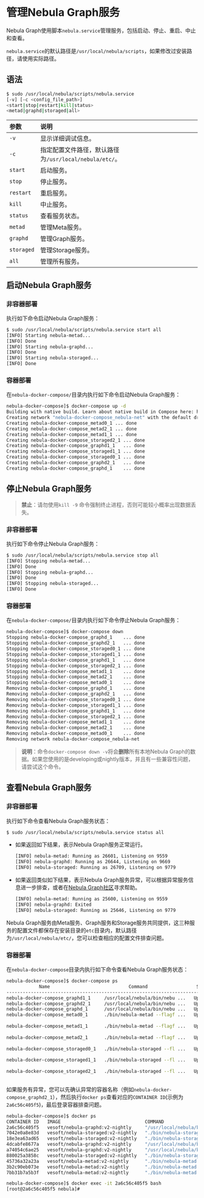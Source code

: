 # 管理Nebula Graph服务

Nebula Graph使用脚本`nebula.service`管理服务，包括启动、停止、重启、中止和查看。

`nebula.service`的默认路径是`/usr/local/nebula/scripts`，如果修改过安装路径，请使用实际路径。

## 语法

```bash
$ sudo /usr/local/nebula/scripts/nebula.service 
[-v] [-c <config_file_path>] 
<start|stop|restart|kill|status> 
<metad|graphd|storaged|all>
```

|参数|说明|
|:---|:---|
|`-v`|显示详细调试信息。|
|`-c`|指定配置文件路径，默认路径为`/usr/local/nebula/etc/`。|
|`start`|启动服务。|
|`stop`|停止服务。|
|`restart`|重启服务。|
|`kill`|中止服务。|
|`status`|查看服务状态。|
|`metad`|管理Meta服务。|
|`graphd`|管理Graph服务。|
|`storaged`|管理Storage服务。|
|`all`|管理所有服务。|

## 启动Nebula Graph服务

### 非容器部署
  
执行如下命令启动Nebula Graph服务：

```bash
$ sudo /usr/local/nebula/scripts/nebula.service start all
[INFO] Starting nebula-metad...
[INFO] Done
[INFO] Starting nebula-graphd...
[INFO] Done
[INFO] Starting nebula-storaged...
[INFO] Done
```

### 容器部署

在`nebula-docker-compose/`目录内执行如下命令启动Nebula Graph服务：

```bash
nebula-docker-compose]$ docker-compose up -d
Building with native build. Learn about native build in Compose here: https://docs.docker.com/go/compose-native-build/
Creating network "nebula-docker-compose_nebula-net" with the default driver
Creating nebula-docker-compose_metad0_1 ... done
Creating nebula-docker-compose_metad2_1 ... done
Creating nebula-docker-compose_metad1_1 ... done
Creating nebula-docker-compose_storaged2_1 ... done
Creating nebula-docker-compose_graphd1_1   ... done
Creating nebula-docker-compose_storaged1_1 ... done
Creating nebula-docker-compose_storaged0_1 ... done
Creating nebula-docker-compose_graphd2_1   ... done
Creating nebula-docker-compose_graphd_1    ... done
```

## 停止Nebula Graph服务

>**禁止**：请勿使用`kill -9` 命令强制终止进程，否则可能较小概率出现数据丢失。

### 非容器部署
  
执行如下命令停止Nebula Graph服务：

```bash
$ sudo /usr/local/nebula/scripts/nebula.service stop all
[INFO] Stopping nebula-metad...
[INFO] Done
[INFO] Stopping nebula-graphd...
[INFO] Done
[INFO] Stopping nebula-storaged...
[INFO] Done
```

### 容器部署

在`nebula-docker-compose/`目录内执行如下命令停止Nebula Graph服务：

```bash
nebula-docker-compose]$ docker-compose down
Stopping nebula-docker-compose_graphd_1    ... done
Stopping nebula-docker-compose_graphd2_1   ... done
Stopping nebula-docker-compose_storaged0_1 ... done
Stopping nebula-docker-compose_storaged1_1 ... done
Stopping nebula-docker-compose_graphd1_1   ... done
Stopping nebula-docker-compose_storaged2_1 ... done
Stopping nebula-docker-compose_metad1_1    ... done
Stopping nebula-docker-compose_metad2_1    ... done
Stopping nebula-docker-compose_metad0_1    ... done
Removing nebula-docker-compose_graphd_1    ... done
Removing nebula-docker-compose_graphd2_1   ... done
Removing nebula-docker-compose_storaged0_1 ... done
Removing nebula-docker-compose_storaged1_1 ... done
Removing nebula-docker-compose_graphd1_1   ... done
Removing nebula-docker-compose_storaged2_1 ... done
Removing nebula-docker-compose_metad1_1    ... done
Removing nebula-docker-compose_metad2_1    ... done
Removing nebula-docker-compose_metad0_1    ... done
Removing network nebula-docker-compose_nebula-net
```

>**说明**：命令`docker-compose down -v`将会**删除**所有本地Nebula Graph的数据。如果您使用的是developing或nightly版本，并且有一些兼容性问题，请尝试这个命令。

## 查看Nebula Graph服务

### 非容器部署
  
执行如下命令查看Nebula Graph服务状态：

```bash
$ sudo /usr/local/nebula/scripts/nebula.service status all
```

- 如果返回如下结果，表示Nebula Graph服务正常运行。

    ```bash
    [INFO] nebula-metad: Running as 26601, Listening on 9559
    [INFO] nebula-graphd: Running as 26644, Listening on 9669
    [INFO] nebula-storaged: Running as 26709, Listening on 9779
    ```

- 如果返回类似如下结果，表示Nebula Graph服务异常，可以根据异常服务信息进一步排查，或者在[Nebula Graph社区](https://discuss.nebula-graph.com.cn/)寻求帮助。

    ```bash
    [INFO] nebula-metad: Running as 25600, Listening on 9559
    [INFO] nebula-graphd: Exited
    [INFO] nebula-storaged: Running as 25646, Listening on 9779
    ```

Nebula Graph服务由Meta服务、Graph服务和Storage服务共同提供，这三种服务的配置文件都保存在安装目录的`etc`目录内，默认路径为`/usr/local/nebula/etc/`，您可以检查相应的配置文件排查问题。

### 容器部署

在`nebula-docker-compose`目录内执行如下命令查看Nebula Graph服务状态：

```bash
nebula-docker-compose]$ docker-compose ps
            Name                             Command                  State                                             Ports
---------------------------------------------------------------------------------------------------------------------------------------------------------------------
nebula-docker-compose_graphd1_1     /usr/local/nebula/bin/nebu ...   Up (healthy)   0.0.0.0:49223->19669/tcp, 0.0.0.0:49222->19670/tcp, 0.0.0.0:49224->9669/tcp
nebula-docker-compose_graphd2_1     /usr/local/nebula/bin/nebu ...   Up (healthy)   0.0.0.0:49229->19669/tcp, 0.0.0.0:49228->19670/tcp, 0.0.0.0:49230->9669/tcp
nebula-docker-compose_graphd_1      /usr/local/nebula/bin/nebu ...   Up (healthy)   0.0.0.0:49221->19669/tcp, 0.0.0.0:49220->19670/tcp, 0.0.0.0:9669->9669/tcp
nebula-docker-compose_metad0_1      ./bin/nebula-metad --flagf ...   Up (healthy)   0.0.0.0:49212->19559/tcp, 0.0.0.0:49211->19560/tcp, 0.0.0.0:49213->9559/tcp,
                                                                                    9560/tcp
nebula-docker-compose_metad1_1      ./bin/nebula-metad --flagf ...   Up (healthy)   0.0.0.0:49209->19559/tcp, 0.0.0.0:49208->19560/tcp, 0.0.0.0:49210->9559/tcp,
                                                                                    9560/tcp
nebula-docker-compose_metad2_1      ./bin/nebula-metad --flagf ...   Up (healthy)   0.0.0.0:49206->19559/tcp, 0.0.0.0:49205->19560/tcp, 0.0.0.0:49207->9559/tcp,
                                                                                    9560/tcp
nebula-docker-compose_storaged0_1   ./bin/nebula-storaged --fl ...   Up (healthy)   0.0.0.0:49218->19779/tcp, 0.0.0.0:49217->19780/tcp, 9777/tcp, 9778/tcp,
                                                                                    0.0.0.0:49219->9779/tcp, 9780/tcp
nebula-docker-compose_storaged1_1   ./bin/nebula-storaged --fl ...   Up (healthy)   0.0.0.0:49215->19779/tcp, 0.0.0.0:49214->19780/tcp, 9777/tcp, 9778/tcp,
                                                                                     0.0.0.0:49216->9779/tcp, 9780/tcp
nebula-docker-compose_storaged2_1   ./bin/nebula-storaged --fl ...   Up (healthy)   0.0.0.0:49226->19779/tcp, 0.0.0.0:49225->19780/tcp, 9777/tcp, 9778/tcp,
                                                                                    0.0.0.0:49227->9779/tcp, 9780/tcp
```

如果服务有异常，您可以先确认异常的容器名称（例如`nebula-docker-compose_graphd2_1`），然后执行`docker ps`查看对应的`CONTAINER ID`(示例为`2a6c56c405f5`)，最后登录容器排查问题。

```bash
nebula-docker-compose]$ docker ps
CONTAINER ID   IMAGE                               COMMAND                  CREATED          STATUS                    PORTS                                                                                                  NAMES
2a6c56c405f5   vesoft/nebula-graphd:v2-nightly     "/usr/local/nebula/b…"   36 minutes ago   Up 36 minutes (healthy)   0.0.0.0:49230->9669/tcp, 0.0.0.0:49229->19669/tcp, 0.0.0.0:49228->19670/tcp                            nebula-docker-compose_graphd2_1
7042e0a8e83d   vesoft/nebula-storaged:v2-nightly   "./bin/nebula-storag…"   36 minutes ago   Up 36 minutes (healthy)   9777-9778/tcp, 9780/tcp, 0.0.0.0:49227->9779/tcp, 0.0.0.0:49226->19779/tcp, 0.0.0.0:49225->19780/tcp   nebula-docker-compose_storaged2_1
18e3ea63ad65   vesoft/nebula-storaged:v2-nightly   "./bin/nebula-storag…"   36 minutes ago   Up 36 minutes (healthy)   9777-9778/tcp, 9780/tcp, 0.0.0.0:49219->9779/tcp, 0.0.0.0:49218->19779/tcp, 0.0.0.0:49217->19780/tcp   nebula-docker-compose_storaged0_1
4dcabfe8677a   vesoft/nebula-graphd:v2-nightly     "/usr/local/nebula/b…"   36 minutes ago   Up 36 minutes (healthy)   0.0.0.0:49224->9669/tcp, 0.0.0.0:49223->19669/tcp, 0.0.0.0:49222->19670/tcp                            nebula-docker-compose_graphd1_1
a74054c6ae25   vesoft/nebula-graphd:v2-nightly     "/usr/local/nebula/b…"   36 minutes ago   Up 36 minutes (healthy)   0.0.0.0:9669->9669/tcp, 0.0.0.0:49221->19669/tcp, 0.0.0.0:49220->19670/tcp                             nebula-docker-compose_graphd_1
880025a3858c   vesoft/nebula-storaged:v2-nightly   "./bin/nebula-storag…"   36 minutes ago   Up 36 minutes (healthy)   9777-9778/tcp, 9780/tcp, 0.0.0.0:49216->9779/tcp, 0.0.0.0:49215->19779/tcp, 0.0.0.0:49214->19780/tcp   nebula-docker-compose_storaged1_1
45736a32a23a   vesoft/nebula-metad:v2-nightly      "./bin/nebula-metad …"   36 minutes ago   Up 36 minutes (healthy)   9560/tcp, 0.0.0.0:49213->9559/tcp, 0.0.0.0:49212->19559/tcp, 0.0.0.0:49211->19560/tcp                  nebula-docker-compose_metad0_1
3b2c90eb073e   vesoft/nebula-metad:v2-nightly      "./bin/nebula-metad …"   36 minutes ago   Up 36 minutes (healthy)   9560/tcp, 0.0.0.0:49207->9559/tcp, 0.0.0.0:49206->19559/tcp, 0.0.0.0:49205->19560/tcp                  nebula-docker-compose_metad2_1
7bb31b7a5b3f   vesoft/nebula-metad:v2-nightly      "./bin/nebula-metad …"   36 minutes ago   Up 36 minutes (healthy)   9560/tcp, 0.0.0.0:49210->9559/tcp, 0.0.0.0:49209->19559/tcp, 0.0.0.0:49208->19560/tcp                  nebula-docker-compose_metad1_1

nebula-docker-compose]$ docker exec -it 2a6c56c405f5 bash
[root@2a6c56c405f5 nebula]#
```
